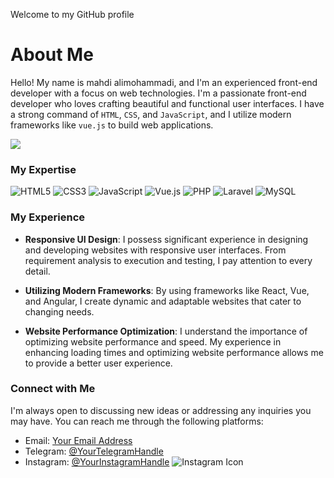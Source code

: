 Welcome to my GitHub profile

# About Me
Hello! My name is mahdi alimohammadi, and I'm an experienced front-end developer with a focus on web technologies. I'm a passionate front-end developer who loves crafting beautiful and functional user interfaces. I have a strong command of ```HTML```, ```CSS```, and ```JavaScript```, and I utilize modern frameworks like ```vue.js``` to build web applications.

<img align="center" src="https://s6.uupload.ir/files/20230825004153_[fpdl.in]_software-development-programming-coding-vector-concept_123447-266_normal_lys.jpg">

### My Expertise 

![HTML5](https://img.shields.io/badge/html5-%23E34F26.svg?style=for-the-badge&logo=html5&logoColor=white)
![CSS3](https://img.shields.io/badge/css3-%231572B6.svg?style=for-the-badge&logo=css3&logoColor=white)
![JavaScript](https://img.shields.io/badge/javascript-%23323330.svg?style=for-the-badge&logo=javascript&logoColor=%23F7DF1E)
![Vue.js](https://img.shields.io/badge/vuejs-%2335495e.svg?style=for-the-badge&logo=vuedotjs&logoColor=%234FC08D)
![PHP](https://img.shields.io/badge/php-%23777BB4.svg?style=for-the-badge&logo=php&logoColor=white)
![Laravel](https://img.shields.io/badge/laravel-%23FF2D20.svg?style=for-the-badge&logo=laravel&logoColor=white)
![MySQL](https://img.shields.io/badge/mysql-%2300f.svg?style=for-the-badge&logo=mysql&logoColor=white)

### My Experience
- **Responsive UI Design**: I possess significant experience in designing and developing websites with responsive user interfaces. From requirement analysis to execution and testing, I pay attention to every detail.

- **Utilizing Modern Frameworks**: By using frameworks like React, Vue, and Angular, I create dynamic and adaptable websites that cater to changing needs.

- **Website Performance Optimization**: I understand the importance of optimizing website performance and speed. My experience in enhancing loading times and optimizing website performance allows me to provide a better user experience.

### Connect with Me

I'm always open to discussing new ideas or addressing any inquiries you may have. You can reach me through the following platforms:

- Email: [Your Email Address](mailto:your.email@example.com)
- Telegram: [@YourTelegramHandle](https://t.me/YourTelegramHandle)
- Instagram: [@YourInstagramHandle](https://www.instagram.com/YourInstagramHandle/) ![Instagram Icon](https://example.com/instagram-icon.png)
 
  




